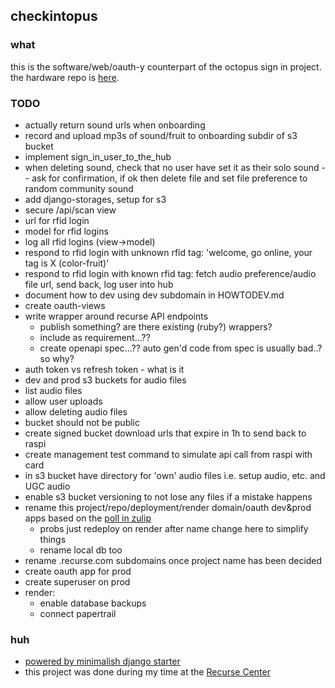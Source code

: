 ## checkintopus

### what

this is the software/web/oauth-y counterpart of the octopus sign in project. the hardware repo is [here](https://github.com/gregsadetsky/recurse-rfid-visits/).

### TODO

- actually return sound urls when onboarding
- record and upload mp3s of sound/fruit to onboarding subdir of s3 bucket
- implement sign_in_user_to_the_hub
- when deleting sound, check that no user have set it as their solo sound -- ask for confirmation, if ok then delete file and set file preference to random community sound
- add django-storages, setup for s3
- secure /api/scan view
- url for rfid login
- model for rfid logins
- log all rfid logins (view->model)
- respond to rfid login with unknown rfid tag: 'welcome, go online, your tag is X (color-fruit)'
- respond to rfid login with known rfid tag: fetch audio preference/audio file url, send back, log user into hub
- document how to dev using dev subdomain in HOWTODEV.md
- create oauth-views
- write wrapper around recurse API endpoints
  - publish something? are there existing (ruby?) wrappers?
  - include as requirement...??
  - create openapi spec...?? auto gen'd code from spec is usually bad..? so why?
- auth token vs refresh token - what is it
- dev and prod s3 buckets for audio files
- list audio files
- allow user uploads
- allow deleting audio files
- bucket should not be public
- create signed bucket download urls that expire in 1h to send back to raspi
- create management test command to simulate api call from raspi with card
- in s3 bucket have directory for 'own' audio files i.e. setup audio, etc. and UGC audio
- enable s3 bucket versioning to not lose any files if a mistake happens
- rename this project/repo/deployment/render domain/oauth dev&prod apps based on the [poll in zulip](https://recurse.zulipchat.com/#narrow/stream/19042-.F0.9F.A7.91.E2.80.8D.F0.9F.92.BB-current-batches/topic/naming.20suggestion/near/394473437)
  - probs just redeploy on render after name change here to simplify things
  - rename local db too
- rename .recurse.com subdomains once project name has been decided
- create oauth app for prod
- create superuser on prod
- render:
  - enable database backups
  - connect papertrail

### huh

- [powered by minimalish django starter](https://github.com/gregsadetsky/minimalish-django-starter)
- this project was done during my time at the [Recurse Center](https://recurse.com/)
